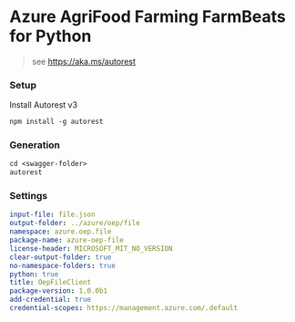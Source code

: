 # Azure AgriFood Farming FarmBeats for Python

> see https://aka.ms/autorest

### Setup

Install Autorest v3

```ps
npm install -g autorest
```

### Generation

```ps
cd <swagger-folder>
autorest
```

### Settings

```yaml
input-file: file.json
output-folder: ../azure/oep/file
namespace: azure.oep.file
package-name: azure-oep-file
license-header: MICROSOFT_MIT_NO_VERSION
clear-output-folder: true
no-namespace-folders: true
python: true
title: OepFileClient
package-version: 1.0.0b1
add-credential: true
credential-scopes: https://management.azure.com/.default
```
